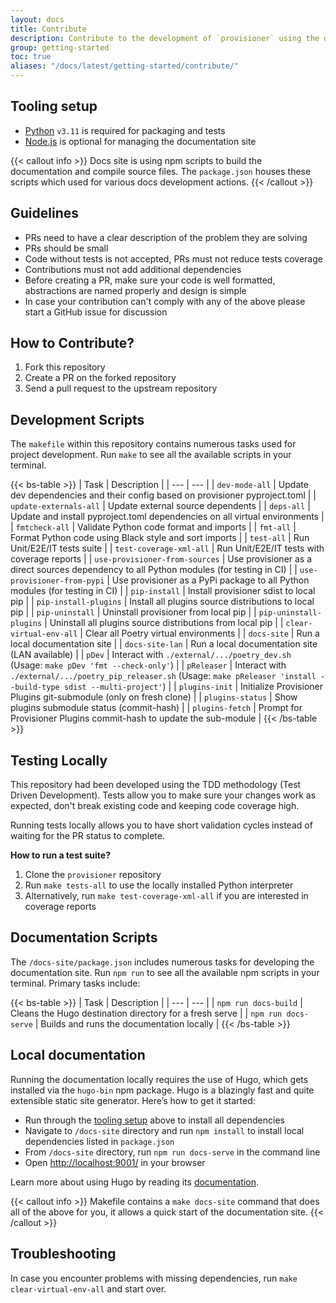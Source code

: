 ```yaml
---
layout: docs
title: Contribute
description: Contribute to the development of `provisioner` using the documentation, build scripts and tests.
group: getting-started
toc: true
aliases: "/docs/latest/getting-started/contribute/"
---
```


## Tooling setup

- [Python](https://www.python.org/) `v3.11` is required for packaging and tests
- [Node.js](https://nodejs.org/en/download/) is optional for managing the documentation site

{{< callout info >}}
Docs site is using npm scripts to build the documentation and compile source files. The `package.json` houses these scripts which used for various docs development actions.
{{< /callout >}}

## Guidelines

- PRs need to have a clear description of the problem they are solving
- PRs should be small
- Code without tests is not accepted, PRs must not reduce tests coverage
- Contributions must not add additional dependencies
- Before creating a PR, make sure your code is well formatted, abstractions are named properly and design is simple
- In case your contribution can't comply with any of the above please start a GitHub issue for discussion

## How to Contribute?

1. Fork this repository
1. Create a PR on the forked repository
1. Send a pull request to the upstream repository

## Development Scripts

The `makefile` within this repository contains numerous tasks used for project development. Run `make` to see all the available scripts in your terminal.

{{< bs-table >}}
| Task | Description |
| --- | --- |
| `dev-mode-all` | Update dev dependencies and their config based on provisioner pyproject.toml |
| `update-externals-all` | Update external source dependents |
| `deps-all` | Update and install pyproject.toml dependencies on all virtual environments |
| `fmtcheck-all` | Validate Python code format and imports |
| `fmt-all` | Format Python code using Black style and sort imports |
| `test-all` | Run Unit/E2E/IT tests suite |
| `test-coverage-xml-all` | Run Unit/E2E/IT tests with coverage reports |
| `use-provisioner-from-sources` | Use provisioner as a direct sources dependency to all Python modules (for testing in CI) |
| `use-provisioner-from-pypi` | Use provisioner as a PyPi package to all Python modules (for testing in CI) |
| `pip-install` | Install provisioner sdist to local pip |
| `pip-install-plugins` | Install all plugins source distributions to local pip |
| `pip-uninstall` | Uninstall provisioner from local pip |
| `pip-uninstall-plugins` | Uninstall all plugins source distributions from local pip |
| `clear-virtual-env-all` | Clear all Poetry virtual environments |
| `docs-site` | Run a local documentation site |
| `docs-site-lan` | Run a local documentation site (LAN available) |
| `pDev` | Interact with `./external/.../poetry_dev.sh` (Usage: `make pDev 'fmt --check-only'`) |
| `pReleaser` | Interact with `./external/.../poetry_pip_releaser.sh` (Usage: `make pReleaser 'install --build-type sdist --multi-project'`) |
| `plugins-init` | Initialize Provisioner Plugins git-submodule (only on fresh clone) |
| `plugins-status` | Show plugins submodule status (commit-hash) |
| `plugins-fetch` | Prompt for Provisioner Plugins commit-hash to update the sub-module |
{{< /bs-table >}}

## Testing Locally

This repository had been developed using the TDD methodology (Test Driven Development). Tests allow you to make sure your changes work as expected, don't break existing code and keeping code coverage high.

Running tests locally allows you to have short validation cycles instead of waiting for the PR status to complete.

**How to run a test suite?**

1. Clone the `provisioner` repository
2. Run `make tests-all` to use the locally installed Python interpreter
3. Alternatively, run `make test-coverage-xml-all` if you are interested in coverage reports

## Documentation Scripts

The `/docs-site/package.json` includes numerous tasks for developing the documentation site. Run `npm run` to see all the available npm scripts in your terminal. Primary tasks include:

{{< bs-table >}}
| Task | Description |
| --- | --- |
| `npm run docs-build` | Cleans the Hugo destination directory for a fresh serve |
| `npm run docs-serve` | Builds and runs the documentation locally |
{{< /bs-table >}}

## Local documentation 

Running the documentation locally requires the use of Hugo, which gets installed via the `hugo-bin` npm package. Hugo is a blazingly fast and quite extensible static site generator. Here’s how to get it started:

- Run through the [tooling setup](#tooling-setup) above to install all dependencies
- Navigate to `/docs-site` directory and run `npm install` to install local dependencies listed in `package.json`
- From `/docs-site` directory, run `npm run docs-serve` in the command line
- Open [http://localhost:9001/](http://localhost:9001/) in your browser

Learn more about using Hugo by reading its [documentation](https://gohugo.io/documentation/).

{{< callout info >}}
Makefile contains a `make docs-site` command that does all of the above for you, it allows a quick start of the documentation site.
{{< /callout >}}

## Troubleshooting

In case you encounter problems with missing dependencies, run `make clear-virtual-env-all` and start over.
